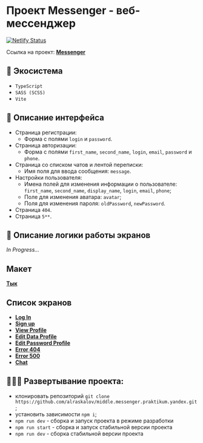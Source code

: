 # Проект Messenger - веб-мессенджер
[![Netlify Status](https://api.netlify.com/api/v1/badges/ddff3914-85d5-43ef-a117-80776f08789d/deploy-status)](https://app.netlify.com/sites/snazzy-concha-c6cf54/deploys)

Ссылка на проект: **[Messenger](https://snazzy-concha-c6cf54.netlify.app/)**

## 🧰 Экосистема

- `TypeScript`
- `SASS (SCSS)`
- `Vite`

## 📃 Описание интерфейса

- Страница регистрации:
    - Форма с полями `login` и `password`.
- Страница авторизации:
    - Форма с полями `first_name`, `second_name`, `login`, `email`, `password` и `phone`.
- Страница со списком чатов и лентой переписки:
    - Имя поля для ввода сообщения: `message`.
- Настройки пользователя:
    - Имена полей для изменения информации о пользователе: `first_name`, `second_name`, `display_name`, `login`, `email`, `phone`;
    - Поле для изменения аватара: `avatar`;
    - Поля для изменения пароля: `oldPassword`, `newPassword`.
- Страница `404`.
- Страница `5**`.

## 🧥 Описание логики работы экранов

*In Progress...*

## Макет

**[Тык](https://www.figma.com/file/jF5fFFzgGOxQeB4CmKWTiE/Chat_external_link?type=design&node-id=1-516&mode=design&t=6SXxVYxquhrilb4G-0)**

## Список экранов

- **[Log In](https://snazzy-concha-c6cf54.netlify.app/pages/auth/modules/login/)**
- **[Sign up](https://snazzy-concha-c6cf54.netlify.app/pages/auth/modules/signup/)**
- **[View Profile](https://snazzy-concha-c6cf54.netlify.app/pages/profile/modules/viewprofile/)**
- **[Edit Data Profile](https://snazzy-concha-c6cf54.netlify.app/pages/profile/modules/editdataprofile/)**
- **[Edit Password Profile](https://snazzy-concha-c6cf54.netlify.app/pages/profile/modules/editpasswordprofile/)**
- **[Error 404](https://snazzy-concha-c6cf54.netlify.app/pages/error/modules/404/)**
- **[Error 500](https://snazzy-concha-c6cf54.netlify.app/pages/error/modules/500/)**
- **[Chat](https://snazzy-concha-c6cf54.netlify.app/pages/chat/)**

## 👨🏻‍💻 Развертывание проекта:

- клонировать репозиторий `git clone https://github.com/alraskalov/middle.messenger.praktikum.yandex.git`;
- установить зависимости `npm i`;
- `npm run dev` - сборка и запуск проекта в режиме разработки
- `npm run start` - сборка и запуск стабильной версии проекта
- `npm run dev` - сборка стабильной версии проекта
